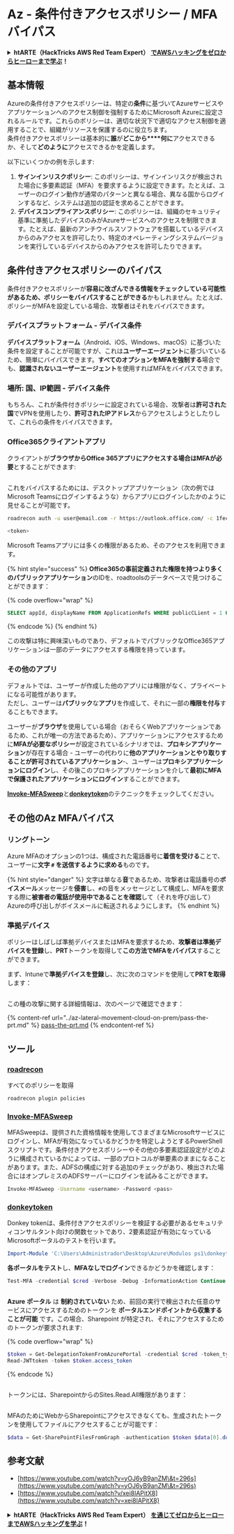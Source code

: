 # Az - 条件付きアクセスポリシー / MFA バイパス

<details>

<summary><strong>htARTE（HackTricks AWS Red Team Expert）</strong> <a href="https://training.hacktricks.xyz/courses/arte"><strong>でAWSハッキングをゼロからヒーローまで学ぶ</strong></a><strong>！</strong></summary>

HackTricks をサポートする他の方法:

* **HackTricks で企業を宣伝したい**または **HackTricks をPDFでダウンロードしたい**場合は、[**SUBSCRIPTION PLANS**](https://github.com/sponsors/carlospolop)をチェックしてください！
* [**公式PEASS＆HackTricksグッズ**](https://peass.creator-spring.com)を入手する
* [**The PEASS Family**](https://opensea.io/collection/the-peass-family)を発見し、独占的な [**NFTs**](https://opensea.io/collection/the-peass-family)のコレクションを見つける
* **💬 [Discordグループ](https://discord.gg/hRep4RUj7f)**または[telegramグループ](https://t.me/peass)に**参加**するか、**Twitter** 🐦 [**@hacktricks_live**](https://twitter.com/hacktricks_live)で**フォロー**する。
* **HackTricks**と**HackTricks Cloud**のgithubリポジトリにPRを提出して、あなたのハッキングテクニックを共有してください。

</details>

## 基本情報

Azureの条件付きアクセスポリシーは、特定の**条件**に基づいてAzureサービスやアプリケーションへのアクセス制御を強制するためにMicrosoft Azureに設定されるルールです。これらのポリシーは、適切な状況下で適切なアクセス制御を適用することで、組織がリソースを保護するのに役立ちます。\
条件付きアクセスポリシーは基本的に**誰**が**どこから****何に**アクセスできるか、そして**どのように**アクセスできるかを定義します。

以下にいくつかの例を示します:

1. **サインインリスクポリシー**: このポリシーは、サインインリスクが検出された場合に多要素認証（MFA）を要求するように設定できます。たとえば、ユーザーのログイン動作が通常のパターンと異なる場合、異なる国からログインするなど、システムは追加の認証を求めることができます。
2. **デバイスコンプライアンスポリシー**: このポリシーは、組織のセキュリティ基準に準拠したデバイスのみがAzureサービスへのアクセスを制限できます。たとえば、最新のアンチウイルスソフトウェアを搭載しているデバイスからのみアクセスを許可したり、特定のオペレーティングシステムバージョンを実行しているデバイスからのみアクセスを許可したりできます。

## 条件付きアクセスポリシーのバイパス

条件付きアクセスポリシーが**容易に改ざんできる情報をチェックしている可能性があるため、ポリシーをバイパスすることができる**かもしれません。たとえば、ポリシーがMFAを設定している場合、攻撃者はそれをバイパスできます。

### デバイスプラットフォーム - デバイス条件

**デバイスプラットフォーム**（Android、iOS、Windows、macOS）に基づいた条件を設定することが可能ですが、これは**ユーザーエージェント**に基づいているため、簡単にバイパスできます。**すべてのオプションをMFAを強制する**場合でも、**認識されないユーザーエージェント**を使用すればMFAをバイパスできます。

### 場所: 国、IP範囲 - デバイス条件

もちろん、これが条件付きポリシーに設定されている場合、攻撃者は**許可された国**でVPNを使用したり、**許可されたIPアドレス**からアクセスしようとしたりして、これらの条件をバイパスできます。

### Office365クライアントアプリ

クライアントが**ブラウザからOffice 365アプリにアクセスする場合はMFAが必要**とすることができます:

<figure><img src="../../../.gitbook/assets/image (129).png" alt=""><figcaption></figcaption></figure>

これをバイパスするためには、デスクトップアプリケーション（次の例ではMicrosoft Teamsにログインするような）からアプリにログインしたかのように見せることが可能です。
```bash
roadrecon auth -u user@email.com -r https://outlook.office.com/ -c 1fec8e78-bce4-4aaf-ab1b-5451cc387264 --tokrns-stdout

<token>
```
Microsoft Teamsアプリには多くの権限があるため、そのアクセスを利用できます。

{% hint style="success" %}
**Office365の事前定義された権限を持つより多くのパブリックアプリケーション**のIDを、roadtoolsのデータベースで見つけることができます：

{% code overflow="wrap" %}
```sql
SELECT appId, displayName FROM ApplicationRefs WHERE publicCLient = 1 ORDER BY displayName ASC
```
{% endcode %}
{% endhint %}

この攻撃は特に興味深いものであり、デフォルトでパブリックなOffice365アプリケーションは一部のデータにアクセスする権限を持っています。

### その他のアプリ

デフォルトでは、ユーザーが作成した他のアプリには権限がなく、プライベートになる可能性があります。\
ただし、ユーザーは**パブリック**な**アプリ**を作成して、それに一部の**権限を付与**することもできます。

ユーザーが**ブラウザ**を使用している場合（おそらくWebアプリケーションであるため、これが唯一の方法であるため）、アプリケーションにアクセスするために**MFAが必要なポリシー**が設定されているシナリオでは、**プロキシアプリケーション**が存在する場合 - ユーザーの代わりに**他のアプリケーションとやり取りすることが許可されているアプリケーション**-、ユーザーは**プロキシアプリケーションにログイン**し、その後このプロキシアプリケーションを介して**最初にMFAで保護されたアプリケーションにログイン**することができます。

[**Invoke-MFASweep**](az-conditional-access-policies-mfa-bypass.md#invoke-mfasweep)と[**donkeytoken**](az-conditional-access-policies-mfa-bypass.md#donkeytoken)のテクニックをチェックしてください。

## その他のAz MFAバイパス

### リングトーン

Azure MFAのオプションの1つは、構成された電話番号に**着信を受ける**ことで、ユーザーに**文字 `#` を送信するように求める**ものです。

{% hint style="danger" %}
文字は単なる**音**であるため、攻撃者は電話番号の**ボイスメール**メッセージを**侵害**し、`#`の音をメッセージとして構成し、MFAを要求する際に**被害者の電話が使用中であることを確認**して（それを呼び出して）Azureの呼び出しがボイスメールに転送されるようにします。
{% endhint %}

### 準拠デバイス

ポリシーはしばしば準拠デバイスまたはMFAを要求するため、**攻撃者は準拠デバイスを登録**し、**PRT**トークンを取得して**この方法でMFAをバイパス**することができます。

まず、Intuneで**準拠デバイスを登録**し、次に次のコマンドを使用して**PRTを取得**します：

<figure><img src="../../../.gitbook/assets/image (131).png" alt=""><figcaption></figcaption></figure>

この種の攻撃に関する詳細情報は、次のページで確認できます：

{% content-ref url="../az-lateral-movement-cloud-on-prem/pass-the-prt.md" %}
[pass-the-prt.md](../az-lateral-movement-cloud-on-prem/pass-the-prt.md)
{% endcontent-ref %}

## ツール

### [roadrecon](https://github.com/dirkjanm/ROADtools)

すべてのポリシーを取得
```bash
roadrecon plugin policies
```
### [Invoke-MFASweep](https://github.com/dafthack/MFASweep)

MFASweepは、提供された資格情報を使用してさまざまなMicrosoftサービスにログインし、MFAが有効になっているかどうかを特定しようとするPowerShellスクリプトです。条件付きアクセスポリシーやその他の多要素認証設定がどのように構成されているかによっては、一部のプロトコルが単要素のままになることがあります。また、ADFSの構成に対する追加のチェックがあり、検出された場合にはオンプレミスのADFSサーバーにログインを試みることができます。
```bash
Invoke-MFASweep -Username <username> -Password <pass>
```
### [donkeytoken](https://github.com/silverhack/donkeytoken)

Donkey tokenは、条件付きアクセスポリシーを検証する必要があるセキュリティコンサルタント向けの関数セットであり、2要素認証が有効になっているMicrosoftポータルのテストを行います。
```powershell
Import-Module 'C:\Users\Administrador\Desktop\Azure\Modulos ps1\donkeytoken' -Force
```
**各ポータルをテスト**し、**MFAなしでログイン**できるかどうかを確認します：
```powershell
Test-MFA -credential $cred -Verbose -Debug -InformationAction Continue
```
<figure><img src="../../../.gitbook/assets/2023-03-06 17_02_47-.png" alt=""><figcaption></figcaption></figure>

**Azure** **ポータル** は **制約されていない** ため、前回の実行で検出された任意のサービスにアクセスするためのトークンを **ポータルエンドポイントから収集することが可能** です。この場合、Sharepoint が特定され、それにアクセスするためのトークンが要求されます:

{% code overflow="wrap" %}
```powershell
$token = Get-DelegationTokenFromAzurePortal -credential $cred -token_type microsoft.graph -extension_type Microsoft_Intune
Read-JWTtoken -token $token.access_token
```
{% endcode %}

<figure><img src="../../../.gitbook/assets/2023-03-06 17_11_28-Window.png" alt=""><figcaption></figcaption></figure>

トークンには、SharepointからのSites.Read.All権限があります：

<figure><img src="../../../.gitbook/assets/2023-03-06 17_11_43-Window.png" alt=""><figcaption></figcaption></figure>

MFAのためにWebからSharepointにアクセスできなくても、生成されたトークンを使用してファイルにアクセスすることが可能です：
```powershell
$data = Get-SharePointFilesFromGraph -authentication $token $data[0].downloadUrl
```
## 参考文献

* [https://www.youtube.com/watch?v=yOJ6yB9anZM\&t=296s](https://www.youtube.com/watch?v=yOJ6yB9anZM\&t=296s)
* [https://www.youtube.com/watch?v/xei8lAPitX8](https://www.youtube.com/watch?v=xei8lAPitX8)

<details>

<summary><strong>htARTE（HackTricks AWS Red Team Expert）</strong> <a href="https://training.hacktricks.xyz/courses/arte"><strong>を通じてゼロからヒーローまでAWSハッキングを学ぶ</strong></a><strong>！</strong></summary>

HackTricks をサポートする他の方法:

* **HackTricks で企業を宣伝したい** または **HackTricks をPDFでダウンロードしたい** 場合は [**SUBSCRIPTION PLANS**](https://github.com/sponsors/carlospolop) をチェックしてください！
* [**公式PEASS＆HackTricksのグッズ**](https://peass.creator-spring.com)を入手する
* 独占的な [**NFTs**](https://opensea.io/collection/the-peass-family) コレクションである [**The PEASS Family**](https://opensea.io/collection/the-peass-family) を発見する
* 💬 [**Discord グループ**](https://discord.gg/hRep4RUj7f) に参加するか、[**telegram グループ**](https://t.me/peass) に参加するか、**Twitter** 🐦 [**@hacktricks_live**](https://twitter.com/hacktricks_live) をフォローする。
* **HackTricks** と [**HackTricks Cloud**](https://github.com/carlospolop/hacktricks-cloud) の GitHub リポジトリに PR を提出して、あなたのハッキングテクニックを共有してください。

</details>
